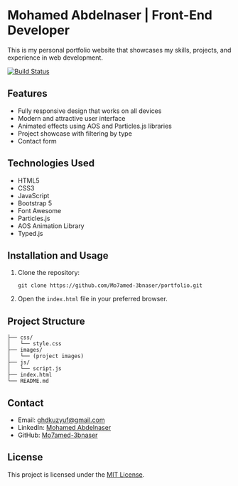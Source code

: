 # Mohamed Abdelnaser | Front-End Developer

This is my personal portfolio website that showcases my skills, projects, and experience in web development.

[![Build Status](https://img.shields.io/travis/com/Mo7amed-3bnaser/portfolio/master)](https://travis-ci.com/Mo7amed-3bnaser/portfolio)

## Features

- Fully responsive design that works on all devices
- Modern and attractive user interface
- Animated effects using AOS and Particles.js libraries
- Project showcase with filtering by type
- Contact form

## Technologies Used

- HTML5
- CSS3
- JavaScript
- Bootstrap 5
- Font Awesome
- Particles.js
- AOS Animation Library
- Typed.js

## Installation and Usage

1. Clone the repository:

   ```
   git clone https://github.com/Mo7amed-3bnaser/portfolio.git
   ```

2. Open the `index.html` file in your preferred browser.

## Project Structure

```
├── css/
│   └── style.css
├── images/
│   └── (project images)
├── js/
│   └── script.js
├── index.html
└── README.md
```

## Contact

- Email: ghdkuzyuf@gmail.com
- LinkedIn: [Mohamed Abdelnaser](https://www.linkedin.com/in/mohamed-abdelnaser/)
- GitHub: [Mo7amed-3bnaser](https://github.com/Mo7amed-3bnaser)

## License

This project is licensed under the [MIT License](LICENSE).

